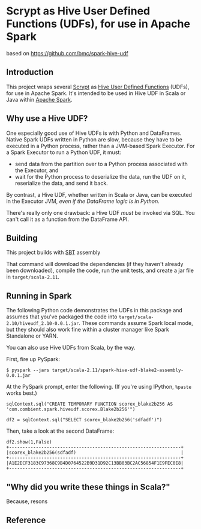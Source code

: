 # Scrypt as Hive User Defined Functions (UDFs), for use in Apache Spark

based on https://github.com/bmc/spark-hive-udf

## Introduction

This project wraps several [Scrypt](https://github.com/input-output-hk/scrypto) as 
[Hive User Defined Functions][] (UDFs), for use in Apache Spark. It's
intended to be used in  Hive UDF in Scala or Java within [Apache Spark][].

## Why use a Hive UDF?

One especially good use of Hive UDFs is with Python and DataFrames.
Native Spark UDFs written in Python are slow, because they have to be
executed in a Python process, rather than a JVM-based Spark Executor.
For a Spark Executor to run a Python UDF, it must:

* send data from the partition over to a Python process associated with
  the Executor, and
* wait for the Python process to deserialize the data, run the UDF on it,
  reserialize the data, and send it back.

By contrast, a Hive UDF, whether written in Scala or Java, can be executed
in the Executor JVM, _even if the DataFrame logic is in Python_.

There's really only one drawback: a Hive UDF _must_ be invoked via SQL.
You can't call it as a function from the DataFrame API.

## Building

This project builds with [SBT][] assembly

That command will download the dependencies (if they haven't already been
downloaded), compile the code, run the unit tests, and create a jar file
in `target/scala-2.11`.

## Running in Spark

The following Python code demonstrates the UDFs in this package and assumes
that you've packaged the code into `target/scala-2.10/hiveudf_2.10-0.0.1.jar`.
These commands assume Spark local mode, but they should also work fine within
a cluster manager like Spark Standalone or YARN.

You can also use Hive UDFs from Scala, by the way.

First, fire up PySpark:

```
$ pyspark --jars target/scala-2.11/spark-hive-udf-blake2-assembly-0.0.1.jar
```

At the PySpark prompt, enter the following. (If you're using IPython,
`%paste` works best.)

```
sqlContext.sql("CREATE TEMPORARY FUNCTION scorex_blake2b256 AS 'com.combient.spark.hiveudf.scorex.Blake2b256'")

df2 = sqlContext.sql("SELECT scorex_blake2b256('sdfadf')")
```

Then, take a look at the second DataFrame:

```
df2.show(1,False)
+----------------------------------------------------------------+
|scorex_blake2b256(sdfadf)                                       |
+----------------------------------------------------------------+
|A1E2ECF3183C97368C9B4D0764522B9D31D92C13BB03BC2AC56854F1E9FEC0E8|
+----------------------------------------------------------------+

```

## "Why did you write these things in Scala?"

Because, resons

## Reference

[Hive User Defined Functions]: https://cwiki.apache.org/confluence/display/Hive/LanguageManual+UDF
[Apache Spark]: http://spark.apache.org
[SBT]: http://scala-sbt.org


